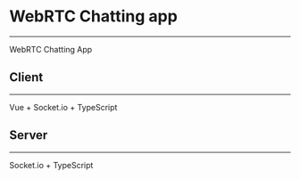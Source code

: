 # WebRTC Chatting app

---

WebRTC Chatting App

## Client

---

Vue + Socket.io + TypeScript

## Server

---

Socket.io + TypeScript
